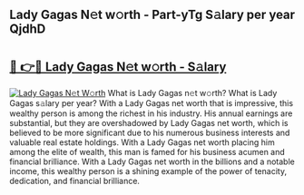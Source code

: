 ## Lady Gagas N𝚎t w𝚘rth - Part-yTg S𝚊lary per year QjdhD

# <h2><a href="http://gc0fwuk.nevu.top/?p=Lady+Gagas">🔗 👉🔴 Lady Gagas N𝚎t w𝚘rth - S𝚊lary</a></h2>

[![Lady Gagas N𝚎t W𝚘rth](https://i.imgur.com/Oavwk0R.jpeg)](http://gc0fwuk.nevu.top/?p=Lady+Gagas)
What is Lady Gagas n𝚎t w𝚘rth? What is Lady Gagas s𝚊lary per year?
With a Lady Gagas net worth that is impressive, this wealthy person is among the richest in his industry. His annual earnings are substantial, but they are overshadowed by Lady Gagas net worth, which is believed to be more significant due to his numerous business interests and valuable real estate holdings. With a Lady Gagas net worth placing him among the elite of wealth, this man is famed for his business acumen and financial brilliance. With a Lady Gagas net worth in the billions and a notable income, this wealthy person is a shining example of the power of tenacity, dedication, and financial brilliance.

